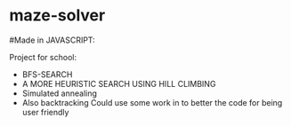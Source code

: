 # maze-solver

#Made in JAVASCRIPT:

  Project for school:
- BFS-SEARCH
- A MORE HEURISTIC SEARCH USING HILL CLIMBING 
- Simulated annealing
- Also backtracking
Could use some work in to better the code for being user friendly
